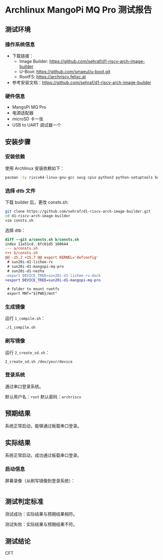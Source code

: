 # Archlinux MangoPi MQ Pro 测试报告

## 测试环境

### 操作系统信息

- 下载链接：
    - Image Builder: https://github.com/sehraf/d1-riscv-arch-image-builder
    - U-Boot: https://github.com/smaeul/u-boot.git
    - RootFS: https://archriscv.felixc.at
- 参考安装文档：https://github.com/sehraf/d1-riscv-arch-image-builder

### 硬件信息

- MangoPi MQ Pro
- 电源适配器
- microSD 卡一张
- USB to UART 调试器一个

## 安装步骤

### 安装依赖

使用 Archlinux 安装依赖如下：
```bash
pacman -Sy riscv64-linux-gnu-gcc swig cpio python3 python-setuptools base-devel bc arch-install-scripts qemu-user-static qemu-user-static-binfmt
```

### 选择 dtb 文件

下载 builder 后，更改 consts.sh:
```bash
git clone https://github.com/sehraf/d1-riscv-arch-image-builder.git
cd d1-riscv-arch-image-builder
vim consts.sh
```

选择 dtb：
```diff
diff --git a/consts.sh b/consts.sh
index 11e51cd..6fc61d5 100644
--- a/consts.sh
+++ b/consts.sh
@@ -25,7 +25,7 @@ export KERNEL='defconfig'
 # sun20i-d1-lichee-rv
 # sun20i-d1-mangopi-mq-pro
 # sun20i-d1-nezha
-export DEVICE_TREE=sun20i-d1-lichee-rv-dock
+export DEVICE_TREE=sun20i-d1-mangopi-mq-pro
 
 # folder to mount rootfs
 export MNT="${PWD}/mnt"

```

### 生成镜像

运行 `1_compile.sh`：
```bash
./1_compile.sh
```

### 刷写镜像

运行 `2_create_sd.sh`：

```bash
2_create_sd.sh /dev/your/device
```

### 登录系统

通过串口登录系统。

默认用户名：`root`
默认密码：`archriscv`

## 预期结果

系统正常启动，能够通过板载串口登录。

## 实际结果

系统正常启动，成功通过板载串口登录。

### 启动信息

屏幕录像（从刷写镜像到登录系统）：

```log
```

## 测试判定标准

测试成功：实际结果与预期结果相符。

测试失败：实际结果与预期结果不符。

## 测试结论

CFT